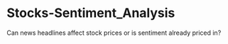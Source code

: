 # Stocks-Sentiment_Analysis
Can news headlines affect stock prices or is sentiment already priced in?
